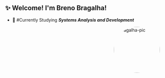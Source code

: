 ## ✨ Welcome! I'm Breno Bragalha!
- 📖 #Currently Studying ***Systems Analysis and Development***


<img align="right" alt="Bragalha-pic" height="150" style="border-radius:100px;" src="https://cdn.discordapp.com/attachments/1054537480138928311/1084260233565704312/giphy.png">
